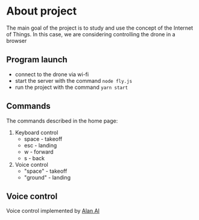 # About project

The main goal of the project is to study and use the concept of the Internet of Things. In this case, we are considering controlling the drone in a browser

## Program launch

- connect to the drone via wi-fi
- start the server with the command `node fly.js`
- run the project with the command `yarn start`

## Commands

The commands described in the home page:

1. Keyboard control
   - space - takeoff
   - esc - landing
   - w - forward
   - s - back
2. Voice control
   - "space" - takeoff
   - "ground" - landing

## Voice control

Voice control implemented by [Alan AI](http://alan.app)
